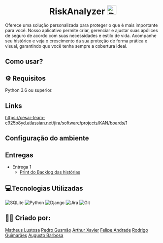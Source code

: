 <h1 align="center">RiskAnalyzer <img src="https://github.com/user-attachments/assets/47d54f58-3607-488c-9df2-8646c6bfe1fe" alt="Descrição da imagem" width="30"/></h1> 

Oferece uma solução personalizada para proteger o que é mais importante para você. Nosso aplicativo permite criar, gerenciar e ajustar suas apólices de seguro de acordo com suas necessidades e estilo de vida. Acompanhe seu histórico e veja o crescimento da sua proteção de forma prática e visual, garantindo que você tenha sempre a cobertura ideal.

## Como usar?

## ⚙️ Requisitos
Python 3.6 ou superior.

## Links 
https://cesar-team-c925b8yd.atlassian.net/jira/software/projects/KAN/boards/1
## Configuração do ambiente

## Entregas

* Entrega 1
    -  [Print do Backlog das histórias](Backlog.md)

## 💻Tecnologias Utilizadas
![SQLite](https://img.shields.io/badge/sqlite-%2307405e.svg?style=for-the-badge&logo=sqlite&logoColor=white)
![Python](https://img.shields.io/badge/python-3670A0?style=for-the-badge&logo=python&logoColor=ffdd54)
![Django](https://img.shields.io/badge/django-%23092E20.svg?style=for-the-badge&logo=django&logoColor=white)
![Jira](https://img.shields.io/badge/jira-%230A0FFF.svg?style=for-the-badge&logo=jira&logoColor=white)
![Git](https://img.shields.io/badge/git-%23F05033.svg?style=for-the-badge&logo=git&logoColor=white)
## 🙋‍♂️ Criado por:
[Matheus Lustosa](https://github.com/MatheusLustosa)
[Pedro Gusmão](https://github.com/pedroguswander)
[Arthur Xavier](https://github.com/arthurxavi)
[Felipe Andrade](https://github.com/felipeandrader)
[Rodrigo Guimarães](https://github.com/Rodrigo-Guimaraes-P)
[Augusto Barbosa](https://github.com/AugustoBarbosa87)


